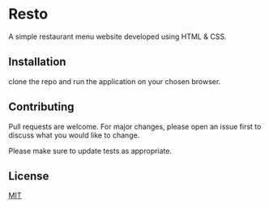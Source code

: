 # Resto

A simple restaurant menu website developed using HTML & CSS.

## Installation

clone the repo and run the application on your chosen browser.


## Contributing

Pull requests are welcome. For major changes, please open an issue first
to discuss what you would like to change.

Please make sure to update tests as appropriate.

## License

[MIT](https://choosealicense.com/licenses/mit/)